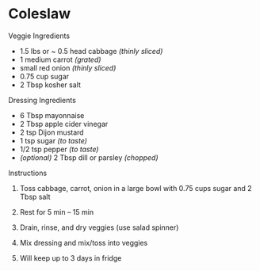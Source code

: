 # Coleslaw

Veggie Ingredients

- 1.5 lbs or ~ 0.5 head cabbage *(thinly sliced)*
- 1 medium carrot *(grated)*
- small red onion *(thinly sliced)*
- 0.75 cup sugar
- 2 Tbsp kosher salt

Dressing Ingredients

- 6 Tbsp mayonnaise
- 2 Tbsp apple cider vinegar
- 2 tsp Dijon mustard
- 1 tsp sugar *(to taste)*
- 1/2 tsp pepper *(to taste)*
- *(optional)* 2 Tbsp dill or parsley *(chopped)*

Instructions

1. Toss cabbage, carrot, onion in a large bowl with 0.75 cups sugar and 2 Tbsp salt

1. Rest for 5 min – 15 min

1. Drain, rinse, and dry veggies (use salad spinner)

1. Mix dressing and mix/toss into veggies

1. Will keep up to 3 days in fridge
